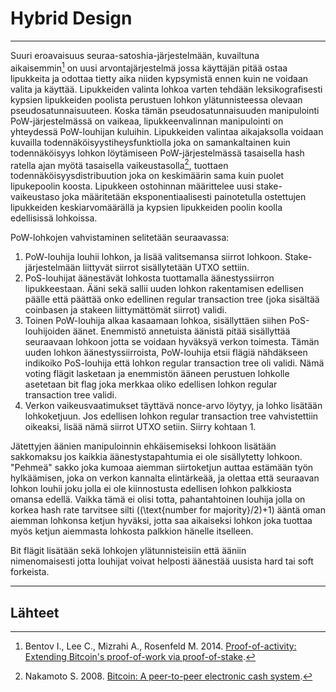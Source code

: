 # Hybrid Design 

---

Suuri eroavaisuus seuraa-satoshia-järjestelmään, kuvailtuna aikaisemmin[^1] on uusi arvontajärjestelmä jossa käyttäjän pitää ostaa lipukkeita ja odottaa tietty aika niiden kypsymistä ennen kuin ne voidaan valita ja käyttää. Lipukkeiden valinta lohkoa varten tehdään leksikografisesti kypsien lipukkeiden poolista perustuen lohkon ylätunnisteessa olevaan pseudosatunnaisuuteen. Koska tämän pseudosatunnaisuuden manipulointi PoW-järjestelmässä on vaikeaa, lipukkeenvalinnan manipulointi on yhteydessä PoW-louhijan kuluihin. Lipukkeiden valintaa aikajaksolla voidaan kuvailla todennäköisyystiheysfunktiolla joka on samankaltainen kuin todennäköisyys lohkon löytämiseen PoW-järjestelmässä tasaisella hash ratella ajan myötä tasaisella vaikeustasolla[^2], tuottaen todennäköisyysdistribuution joka on keskimäärin sama kuin puolet lipukepoolin koosta. Lipukkeen ostohinnan määrittelee uusi stake-vaikeustaso joka määritetään eksponentiaalisesti painotetulla ostettujen lipukkeiden keskiarvomäärällä ja kypsien lipukkeiden poolin koolla edellisissä lohkoissa.

PoW-lohkojen vahvistaminen selitetään seuraavassa:

1. PoW-louhija louhii lohkon, ja lisää valitsemansa siirrot lohkoon. Stake-järjestelmään liittyvät siirrot sisällytetään UTXO settiin.
2. PoS-louhijat äänestävät lohkosta tuottamalla äänestyssiirron lipukkeestaan. Ääni sekä sallii uuden lohkon rakentamisen edellisen päälle että päättää onko edellinen regular transaction tree (joka sisältää coinbasen ja stakeen liittymättömät siirrot) validi.
3. Toinen PoW-louhija alkaa kasaamaan lohkoa, sisällyttäen siihen PoS-louhijoiden äänet. Enemmistö annetuista äänistä pitää sisällyttää seuraavaan lohkoon jotta se voidaan hyväksyä verkon toimesta. Tämän uuden lohkon äänestyssiirroista, PoW-louhija etsii flägiä nähdäkseen indikoiko PoS-louhija että lohkon regular transaction tree oli validi. Nämä voting flägit lasketaan ja enemmistön ääneen perustuen lohkolle asetetaan bit flag joka merkkaa oliko edellisen lohkon regular transaction tree validi.
4. Verkon vaikeusvaatimukset täyttävä nonce-arvo löytyy, ja lohko lisätään lohkoketjuun. Jos edellisen lohkon regular transaction tree vahvistettiin oikeaksi, lisää nämä siirrot UTXO setiin. Siirry kohtaan 1.

Jätettyjen äänien manipuloinnin ehkäisemiseksi lohkoon lisätään sakkomaksu jos kaikkia äänestystapahtumia ei ole sisällytetty lohkoon. "Pehmeä" sakko joka kumoaa aiemman siirtoketjun auttaa estämään työn hylkäämisen, joka on verkon kannalta elintärkeää, ja olettaa että seuraavan lohkon louhii joku jolla ei ole kiinnostusta edellisen lohkon palkkiosta omansa edellä. Vaikka tämä ei olisi totta, pahantahtoinen louhija jolla on korkea hash rate tarvitsee silti ((\text{number for majority}/2)+1\) ääntä oman aiemman lohkonsa ketjun hyväksi, jotta saa aikaiseksi lohkon joka tuottaa myös ketjun aiemmasta lohkosta palkkion hänelle itselleen.

Bit flägit lisätään sekä lohkojen ylätunnisteisiin että ääniin nimenomaisesti jotta louhijat voivat helposti äänestää uusista hard tai soft forkeista.

---

## <i class="fa fa-book"></i> Lähteet

[^1]: Bentov I., Lee C., Mizrahi A., Rosenfeld M. 2014. [Proof-of-activity: Extending Bitcoin's proof-of-work via proof-of-stake](https://decred.org/research/bentov2014.pdf).
[^2]: Nakamoto S. 2008. [Bitcoin: A peer-to-peer electronic cash system](https://decred.org/research/nakamoto2008.pdf).

